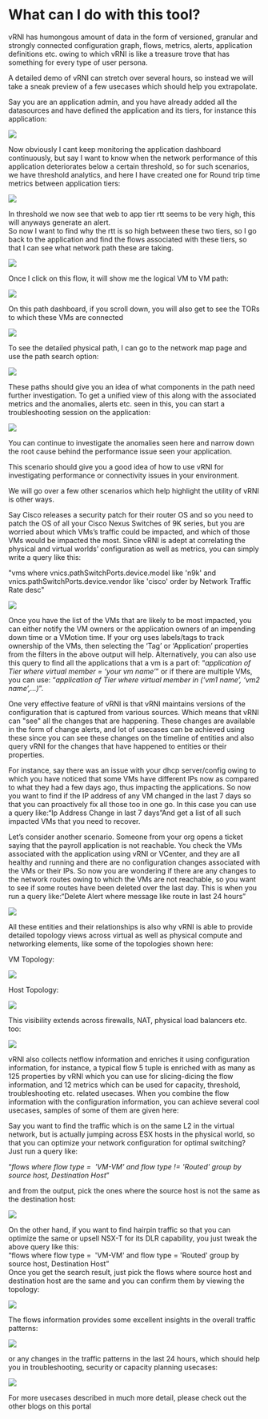 # What can I do with this tool?

vRNI has humongous amount of data in the form of versioned, granular and
strongly connected configuration graph, flows, metrics, alerts,
application definitions etc. owing to which vRNI is like a treasure
trove that has something for every type of user persona.

A detailed demo of vRNI can stretch over several hours, so instead we
will take a sneak preview of a few usecases which should help you
extrapolate.

Say you are an application admin, and you have already added all the
datasources and have defined the application and its tiers, for instance
this application:

  

![](/docs/assets/images/what_can_i_do/Screenshot%202024-01-19%20at%2015.07.40.png)

Now obviously I cant keep monitoring the application dashboard
continuously, but say I want to know when the network performance of
this application deteriorates below a certain threshold, so for such
scenarios, we have threshold analytics, and here I have created one for
Round trip time metrics between application tiers:

![](/docs/assets/images/what_can_i_do/Screenshot%202024-01-19%20at%2015.08.59.png)
  

In threshold we now see that web to app tier rtt seems to be very high,
this will anyways generate an alert.  
So now I want to find why the rtt is so high between these two tiers, so
I go back to the application and find the flows associated with these
tiers, so that I can see what network path these are taking.

![](/docs/assets/images/what_can_i_do/Screenshot%202024-01-19%20at%2015.14.10.png)

Once I click on this flow, it will show me the logical VM to VM path:

![](/docs/assets/images/what_can_i_do/Screenshot%202024-01-19%20at%2015.14.44.png) 

On this path dashboard, if you scroll down, you will also get to see the
TORs to which these VMs are connected

![](/docs/assets/images/what_can_i_do/Screenshot%202024-01-19%20at%2015.14.54.png)  

To see the detailed physical path, I can go to the network map page and
use the path search option:

![](/docs/assets/images/what_can_i_do/Screenshot%202024-01-19%20at%2015.58.26.png)


These paths should give you an idea of what components in the path need
further investigation. To get a unified view of this along with the
associated metrics and the anomalies, alerts etc. seen in this, you can
start a troubleshooting session on the application:

![](/docs/assets/images/what_can_i_do/Screenshot%202024-01-19%20at%2017.06.37.png)


You can continue to investigate the anomalies seen here and narrow down
the root cause behind the performance issue seen your application.

This scenario should give you a good idea of how to use vRNI for
investigating performance or connectivity issues in your environment.

We will go over a few other scenarios which help highlight the utility
of vRNI is other ways.

Say Cisco releases a security patch for their router OS and so you need
to patch the OS of all your Cisco Nexus Switches of 9K series, but you
are worried about which VMs’s traffic could be impacted, and which of
those VMs would be impacted the most. Since vRNI is adept at correlating
the physical and virtual worlds’ configuration as well as metrics, you
can simply write a query like this: 

"vms where vnics.pathSwitchPorts.device.model like 'n9k' and
vnics.pathSwitchPorts.device.vendor like 'cisco' order by Network
Traffic Rate desc"

![](/docs/assets/images/what_can_i_do/Screenshot%202024-01-19%20at%2017.13.16.png)  

Once you have the list of the VMs that are likely to be most impacted,
you can either notify the VM owners or the application owners of an
impending down time or a VMotion time. If your org uses labels/tags to
track ownership of the VMs, then selecting the ‘Tag’ or ‘Application’
properties from the filters in the above output will help.
Alternatively, you can also use this query to find all the applications
that a vm is a part of: “*application of Tier where virtual member =
‘your vm name’*” or if there are multiple VMs, you can use:
“*application of Tier where virtual member in (‘vm1 name’, ‘vm2
name’,...)*”.

  

One very effective feature of vRNI is that vRNI maintains versions of
the configuration that is captured from various sources. Which means
that vRNI can "see" all the changes that are happening. These changes
are available in the form of change alerts, and lot of usecases can be
achieved using these since you can see these changes on the timeline of
entities and also query vRNI for the changes that have happened to
entities or their properties.

For instance, say there was an issue with your dhcp server/config owing
to which you have noticed that some VMs have different IPs now as
compared to what they had a few days ago, thus impacting the
applications. So now you want to find if the IP address of any VM
changed in the last 7 days so that you can proactively fix all those too
in one go. In this case you can use a query like:“Ip Address Change in
last 7 days”And get a list of all such impacted VMs that you need to
recover.

Let’s consider another scenario. Someone from your org opens a ticket
saying that the payroll application is not reachable. You check the VMs
associated with the application using vRNI or VCenter, and they are all
healthy and running and there are no configuration changes associated
with the VMs or their IPs. So now you are wondering if there are any
changes to the network routes owing to which the VMs are not reachable,
so you want to see if some routes have been deleted over the last day.
This is when you run a query like:“Delete Alert where message like route
in last 24 hours”

![](/docs/assets/images/what_can_i_do/Screenshot%202024-01-19%20at%2018.44.37.png)
 

All these entities and their relationships is also why vRNI is able to
provide detailed topology views across virtual as well as physical
compute and networking elements, like some of the topologies shown here:

VM Topology:

![](/docs/assets/images/what_can_i_do/Screenshot%202024-01-19%20at%2020.04.28.png)
 

Host Topology:

![](/docs/assets/images/what_can_i_do/Screenshot%202024-01-19%20at%2020.05.52.png)

This visibility extends across firewalls, NAT, physical load balancers
etc. too:

![](/docs/assets/images/what_can_i_do/Screenshot%202024-01-19%20at%2020.07.29.png)  

vRNI also collects netflow information and enriches it using
configuration information, for instance, a typical flow 5 tuple is
enriched with as many as 125 properties by vRNI which you can use for
slicing-dicing the flow information, and 12 metrics which can be used
for capacity, threshold, troubleshooting etc. related usecases. When you
combine the flow information with the configuration information, you can
achieve several cool usecases, samples of some of them are given here:

Say you want to find the traffic which is on the same L2 in the virtual
network, but is actually jumping across ESX hosts in the physical world,
so that you can optimize your network configuration for optimal
switching? Just run a query like:

“*flows where flow type =  'VM-VM' and flow type != 'Routed' group by
source host, Destination Host*”

and from the output, pick the ones where the source host is not the same
as the destination host:

![](/docs/assets/images/what_can_i_do/Screenshot%202024-01-19%20at%2020.19.53.png) 

On the other hand, if you want to find hairpin traffic so that you can
optimize the same or upsell NSX-T for its DLR capability, you just tweak
the above query like this:  
“flows where flow type =  'VM-VM' and flow type = 'Routed' group by
source host, Destination Host”  
Once you get the search result, just pick the flows where source host
and destination host are the same and you can confirm them by viewing
the topology:

![](/docs/assets/images/what_can_i_do/Screenshot%202024-01-19%20at%2020.21.44.png) 

The flows information provides some excellent insights in the overall
traffic patterns:

![](/docs/assets/images/what_can_i_do/Screenshot%202024-01-19%20at%2020.22.55.png)

or any changes in the traffic patterns in the last 24 hours, which
should help you in troubleshooting, security or capacity planning
usecases:

![](/docs/assets/images/what_can_i_do/Screenshot%202024-01-19%20at%2020.23.07.png)

For more usecases described in much more detail, please check out the other blogs on this portal

  

  
